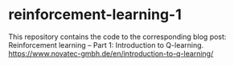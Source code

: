 # reinforcement-learning-1
This repository contains the code to the corresponding blog post: Reinforcement learning – Part 1: Introduction to Q-learning.
 https://www.novatec-gmbh.de/en/introduction-to-q-learning/
